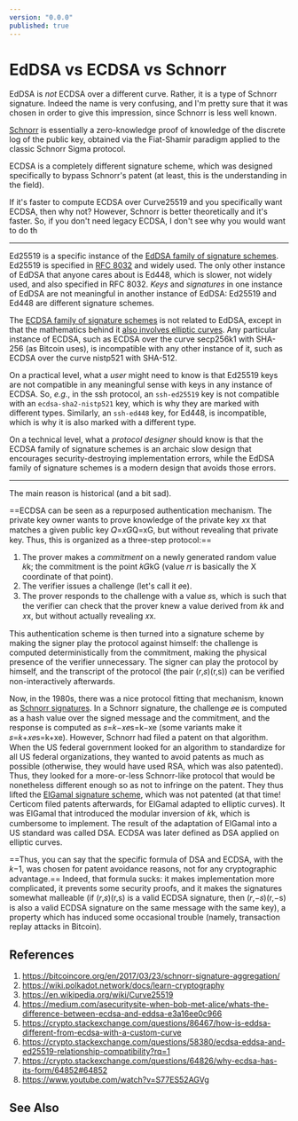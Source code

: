 ```yaml
---
version: "0.0.0"
published: true
---
```

# EdDSA vs ECDSA vs Schnorr

EdDSA is _not_ ECDSA over a different curve. Rather, it is a type of Schnorr signature. Indeed the name is very confusing, and I'm pretty sure that it was chosen in order to give this impression, since Schnorr is less well known.

[Schnorr](https://en.wikipedia.org/wiki/Schnorr_signature) is essentially a zero-knowledge proof of knowledge of the discrete log of the public key, obtained via the Fiat-Shamir paradigm applied to the classic Schnorr Sigma protocol.

ECDSA is a completely different signature scheme, which was designed specifically to bypass Schnorr's patent (at least, this is the understanding in the field).

If it's faster to compute ECDSA over Curve25519 and you specifically want ECDSA, then why not? However, Schnorr is better theoretically and it's faster. So, if you don't need legacy ECDSA, I don't see why you would want to do th


---

Ed25519 is a specific instance of the [EdDSA family of signature schemes](https://en.wikipedia.org/wiki/EdDSA "Wikipedia: EdDSA.  Retrieved 2018-04-15."). Ed25519 is specified in [RFC 8032](https://www.rfc-editor.org/rfc/rfc8032 "S. Josefsson and I. Liusvaara, ‘Edwards-Curve Digital Signature Algorithm (EdDSA)’, IETF RFC 8032, January 2017.") and widely used. The only other instance of EdDSA that anyone cares about is Ed448, which is slower, not widely used, and also specified in RFC 8032. _Keys_ and _signatures_ in one instance of EdDSA are not meaningful in another instance of EdDSA: Ed25519 and Ed448 are different signature schemes.

The [ECDSA family of signature schemes](https://en.wikipedia.org/wiki/ECDSA "Wikipedia: ECDSA.  Retrieved 2018-04-15.") is not related to EdDSA, except in that the mathematics behind it [also involves elliptic curves](https://blog.cr.yp.to/20140323-ecdsa.html "Daniel J. Bernstein, ‘How to design an elliptic-curve signature system’, blog.cr.yp.to, 2014-03-23."). Any particular instance of ECDSA, such as ECDSA over the curve secp256k1 with SHA-256 (as Bitcoin uses), is incompatible with any other instance of it, such as ECDSA over the curve nistp521 with SHA-512.

On a practical level, what a _user_ might need to know is that Ed25519 keys are not compatible in any meaningful sense with keys in any instance of ECDSA. So, _e.g._, in the ssh protocol, an `ssh-ed25519` key is not compatible with an `ecdsa-sha2-nistp521` key, which is why they are marked with different types. Similarly, an `ssh-ed448` key, for Ed448, is incompatible, which is why it is also marked with a different type.

On a technical level, what a _protocol designer_ should know is that the ECDSA family of signature schemes is an archaic slow design that encourages security-destroying implementation errors, while the EdDSA family of signature schemes is a modern design that avoids those errors.

---

The main reason is historical (and a bit sad).

==ECDSA can be seen as a repurposed authentication mechanism. The private key owner wants to prove knowledge of the private key 𝑥x that matches a given public key 𝑄=𝑥𝐺Q=xG, but without revealing that private key. Thus, this is organized as a three-step protocol:==

1.  The prover makes a _commitment_ on a newly generated random value 𝑘k; the commitment is the point 𝑘𝐺kG (value 𝑟r is basically the X coordinate of that point).
2.  The verifier issues a challenge (let's call it 𝑒e).
3.  The prover responds to the challenge with a value 𝑠s, which is such that the verifier can check that the prover knew a value derived from 𝑘k and 𝑥x, but without actually revealing 𝑥x.

This authentication scheme is then turned into a signature scheme by making the signer play the protocol against himself: the challenge is computed deterministically from the commitment, making the physical presence of the verifier unnecessary. The signer can play the protocol by himself, and the transcript of the protocol (the pair (𝑟,𝑠)(r,s)) can be verified non-interactively afterwards.

Now, in the 1980s, there was a nice protocol fitting that mechanism, known as [Schnorr signatures](https://en.wikipedia.org/wiki/Schnorr_signature). In a Schnorr signature, the challenge 𝑒e is computed as a hash value over the signed message and the commitment, and the response is computed as 𝑠=𝑘−𝑥𝑒s=k−xe (some variants make it 𝑠=𝑘+𝑥𝑒s=k+xe). However, Schnorr had filed a patent on that algorithm. When the US federal government looked for an algorithm to standardize for all US federal organizations, they wanted to avoid patents as much as possible (otherwise, they would have used RSA, which was also patented). Thus, they looked for a more-or-less Schnorr-like protocol that would be nonetheless different enough so as not to infringe on the patent. They thus lifted the [ElGamal signature scheme](https://en.wikipedia.org/wiki/ElGamal_signature_scheme), which was not patented (at that time! Certicom filed patents afterwards, for ElGamal adapted to elliptic curves). It was ElGamal that introduced the modular inversion of 𝑘k, which is cumbersome to implement. The result of the adaptation of ElGamal into a US standard was called DSA. ECDSA was later defined as DSA applied on elliptic curves.

==Thus, you can say that the specific formula of DSA and ECDSA, with the 𝑘−1, was chosen for patent avoidance reasons, not for any cryptographic advantage.== Indeed, that formula sucks: it makes implementation more complicated, it prevents some security proofs, and it makes the signatures somewhat malleable (if (𝑟,𝑠)(r,s) is a valid ECDSA signature, then (𝑟,−𝑠)(r,−s) is also a valid ECDSA signature on the same message with the same key), a property which has induced some occasional trouble (namely, transaction replay attacks in Bitcoin).



## References
1. https://bitcoincore.org/en/2017/03/23/schnorr-signature-aggregation/
2. https://wiki.polkadot.network/docs/learn-cryptography
3. https://en.wikipedia.org/wiki/Curve25519
4. https://medium.com/asecuritysite-when-bob-met-alice/whats-the-difference-between-ecdsa-and-eddsa-e3a16ee0c966
5. https://crypto.stackexchange.com/questions/86467/how-is-eddsa-different-from-ecdsa-with-a-custom-curve
6. https://crypto.stackexchange.com/questions/58380/ecdsa-eddsa-and-ed25519-relationship-compatibility?rq=1
7. https://crypto.stackexchange.com/questions/64826/why-ecdsa-has-its-form/64852#64852
8. https://www.youtube.com/watch?v=S77ES52AGVg
## See Also
